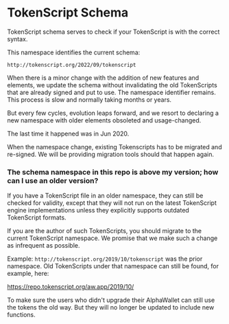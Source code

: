 # TokenScript Schema

TokenScript schema serves to check if your TokenScript is with the correct syntax.

This namespace identifies the current schema:

    http://tokenscript.org/2022/09/tokenscript

When there is a minor change with the addition of new features and elements, we update the schema without invalidating the old TokenScripts that are already signed and put to use. The namespace identifier remains. This process is slow and normally taking months or years.

But every few cycles, evolution leaps forward, and we resort to declaring a new namespace with older elements obsoleted and usage-changed.

The last time it happened was in Jun 2020.

When the namespace change, existing Tokenscripts has to be migrated and re-signed. We will be providing migration tools should that happen again.


### The schema namespace in this repo is above my version; how can I use an older version?

If you have a TokenScript file in an older namespace, they can still be checked for validity, except that they will not run on the latest TokenScript engine implementations unless they explicitly supports outdated TokenScript formats.

If you are the author of such TokenScripts, you should migrate to the current TokenScript namespace. We promise that we make such a change as infrequent as possible.

Example: `http://tokenscript.org/2019/10/tokenscript` was the prior namespace. Old TokenScripts under that namespace can still be found, for example, here:

https://repo.tokenscript.org/aw.app/2019/10/

To make sure the users who didn't upgrade their AlphaWallet can still use the tokens the old way. But they will no longer be updated to include new functions.
